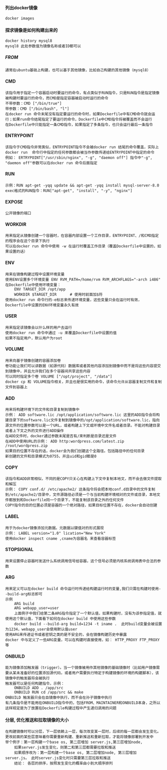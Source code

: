 #### 列出docker镜像

    docker images

#### 探求镜像是如何构建出来的

    docker history mysql8
    mysql8 此处参数值为镜像名称或者ID都可以 

##### FROM

    通常在ubuntu基础上构建，也可以基于其他镜像，比如自己构建的其他镜像（mysql8）

#### CMD

    该指令用于指定一个容器启动时要运行的命令，有点类似于RUN指令，只是RUN指令是指定镜像被构建时要运行的命令，而CMD是指定容器被启动时运行的命令
    不带参数：CMD ["/bin/true"]
    带参数：CMD ["/bin/bash", "l"]
    在docker run 命令末尾没有指定要运行的命令时，如果Dockerfile中有CMD命令就会运行；如果run命令结尾指定了要运行的命令，Dockerfile中CMD指令将被覆盖而不会运行
    在Dockerfile中只能指定一条CMD指令，如果指定了多条指令，也只会运行最后一条指令

#### ENTRYPOINT

    该指令于CMD指令非常类似，ENTRYPOINT指令不会被docker run 结尾的命令覆盖，实际上docker run  命令行中指定的任何参数都会被当作参数传递给ENTRYPOINT中指定的命令
    例如： ERTRYPOINT["/usr/sbin/nginx", "-g", "daemon off"] 指令中"-g", "daemon off"参数可以在docker run 命令后面指定

#### RUN

    示例：RUN apt-get -yqq update && apt-get -yqq install mysql-server-8.0
    exec格式的RUN指令：RUN["apt-get", "install", "-y", "nginx"]

#### EXPOSE

    公开镜像的端口

#### WORKDIR

    用来指定从镜像创建一个容器时，在容器内部设置一个工作目录，ENTRYPOINT、/和CMD指定的程序会在这个目录下执行
    可以在docker run 命令中使用 -w 在运行时覆盖工作目录（覆盖Dockerfile中设置的，如果设置的话）

#### ENV

    用来在镜像构建过程中设置环境变量
    使用ENV设置多个环境变量 ENV RVM_PATH=/home/rvm RVM_ARCHFLAGS="-arch i486"
    在Dockerfile中使用环境变量：
        ENV TARGET_DIR /opt/app
        WORKDIR $TARGET_DIR      # 使用时前面加$符
    使用docker run 命令行的-e标志来传递环境变量，这些变量只会在运行时有效，Dockerfile中设置的ENV环境变量永久有效

#### USER

    用来指定该镜像会以什么样的用户去运行
    使用docker run 命令中通过 -u 来覆盖Dockerfile中设置的值
    如果不指定用户，默认用户为root

#### VOLUME

    用来向基于镜像创建的容器添加卷
    卷功能让我们可以讲数据（如源代码）数据库或者其他内容添加到镜像中而不是将这些内容提交到镜像中，并且允许我们在多个容器间共享这些内容
    可以同时指定多个卷 VOLUME ["/opt/project", "/data"]
    docker cp 和 VOLUME指令相关，并且也是很实用的命令，该命令允许从容器复制文件和复制文件到容器上

#### ADD

    用来将构建环境下的文件和目录复制到镜像中
    示例： ADD software.lic /opt/application/software.lic 这里的ADD指令会将构建目录下的software.lic文件复制到镜像中的/opt/application/software.lic，指向源文件的位置参数可以是一个URL，或者构建上下文或环境中文件名或者目录。不能对构建目录或者上下文之外的文件进行ADD操作
    在ADD文件时，docker通过参数末尾是否有/来判断是目录还是文件
    在ADD中使用URL的示例： ADD http:wordpress.com/latest.zip /root/wordpress.zip
    如果目的位置不存在的话，docker会为我们创建这个全路径。包括路径中的任何目录
    新创建的文件和目录模式为0755，并且uid和gid都是0

#### COPY

    该指令和ADD非常相似，不同的是COPY只关心在构建上下文中复制本地文，而不会去做文件提取和解压
    示例： COPY conf.d/ /etc/apache2/ 这条指令将会把本地conf.d目录中的文件复制到/etc/apache2/目录中，文件源路径必须是一个与当前构建环境相对的文件或目录，本地文件都放到和Dockerfile同一个目录下，不能复制该目录之外的任何文件
    COPY指令的目的位置必须是容器的一个绝对路径，如果目标位置不存在，docker会自动创建

#### LABEL

    用于为docker镜像添加元数据。元数据以键值对的形式展现
    示例： LABEL version="1.0" lication="New York" 
    使用docker inspect cname ,cname为容器名 来查看容器标签

#### STOPSIGNAL

    用来设置停止容器时发送什么系统调用信号给容器，这个信号必须是内核系统调用表中合法的参数

#### ARG

    用来定义可以在docker build 命令运行时传递给构建运行时的变量,我们只需在构建时使用--build-arg标志即可
    示例 
        ARG build
        ARG webapp_user=user
        上面例子中我们给第二条ARG指令指定了一个默认值，如果构建时，没有为该参指定值，就使用这个默认值，下面看下如何在docker build 中使用这些参数
        docker build --build-arg build=1234 -t iname .  此时build变量会被设置为1234，webapp_user会使用默认值user
    使用ARG来传递证书或者密钥之类的是不安全的，会在镜像构建历史中暴露
    docker 中与定义了一些ARG变量，可以在构建时直接使用，如： HTTP_PROXY FTP_PROXY 等

#### ONBUILD

    能为镜像添加触发器（trigger）。当一个镜像被用作其他镜像的基础镜像时（比如用户镜像需要从某未准备好的位置添加源代码，或者用户需要执行特定于构建镜像的环境的构建脚本），该镜像中的触发器将会被执行
    触发器可以是任何构建指令，示例：
        ONBUILD ADD . /app/src
        ONBUILD RUN cd /app/src && make
    ONBUILD 触发器只会在自镜像中执行，而不会在孙子镜像中执行
    有几条指令是不能用在ONBUILD指令中的，包括FROM、MAINTAINER和ONBUILD本身，之所以这样规定是为了放置在Dockerfile构建过程中产生递归调用的问题

#### 分层, 优化推送和拉取镜像的大小

    在构建镜像时可以分层，下一层依赖上一层，每次改变某一层时，后续的每一层都会发生变化。更改前面的某些层意味着你需要重新构建、重新推送和重新拉取，才能将镜像部署到开发中
    举个例子：第一层构建一个base os, 第二层增加 server.js,第三层增加node,
        如果server.js发生变化，则第二和第三层都需要拉取和推送
        如果顺序改为：第一层构建一个base os, 第二层增加node, 第三层增加 server.js。 此时server.js变化时只需要第三层拉取和推送
        结论： 各层的排序，按照发生变化的概率由小到大顺序排列